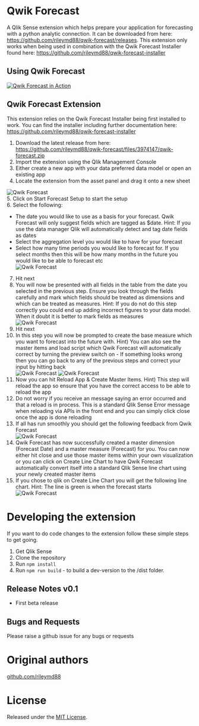 # Qwik Forecast
A Qlik Sense extension which helps prepare your application for forecasting with a python analytic connection. It can be downloaded from here: https://github.com/rileymd88/qwik-forecast/releases. This extension only works when being used in combination with the Qwik Forecast Installer found here: https://github.com/rileymd88/qwik-forecast-installer

## Using Qwik Forecast
[![Qwik Forecast in Action](https://raw.githubusercontent.com/rileymd88/data/master/qwik-forecast/qwik-forecast-video.PNG)](https://www.youtube.com/watch?v=cLJE_NYvgTM)

## Qwik Forecast Extension
This extension relies on the Qwik Forecast Installer being first installed to work. You can find the installer including further documentation here: https://github.com/rileymd88/qwik-forecast-installer<br/> 
1. Download the latest release from here: https://github.com/rileymd88/qwik-forecast/files/3974147/qwik-forecast.zip<br/>
2. Import the extension using the Qlik Management Console<br/>
3. Either create a new app with your data preferred data model or open an existing app<br/>
4. Locate the extension from the asset panel and drag it onto a new sheet<br/>

![Qwik Forecast](https://raw.githubusercontent.com/rileymd88/data/master/qwik-forecast/qwik-forecast1.PNG)<br/> 
5. Click on Start Forecast Setup to start the setup<br/>
6. Select the following:
* The date you would like to use as a basis for your forecast. Qwik Forecast will only suggest fields which are tagged as $date. Hint: If you use the data manager Qlik will automatically detect and tag date fields as dates
* Select the aggregation level you would like to have for your forecast
* Select how many time periods you would like to forecast for. If you select months then this will be how many months in the future you would like to be able to forecast etc<br/>
![Qwik Forecast](https://raw.githubusercontent.com/rileymd88/data/master/qwik-forecast/qwik-forecast2.PNG)<br/>
7. Hit next<br/>
8. You will now be presented with all fields in the table from the date you selected in the previous step. Ensure you look through the fields carefully and mark which fields should be treated as dimensions and which can be treated as measures. Hint: If you do not do this step correctly you could end up adding incorrect figures to your data model. When it doubt it is better to mark fields as measures<br/>
![Qwik Forecast](https://raw.githubusercontent.com/rileymd88/data/master/qwik-forecast/qwik-forecast4.PNG)<br/>
9. Hit next<br/>
10. In this step you will now be prompted to create the base measure which you want to forecast into the future with. Hint) You can also see the master items and load script which Qwik Forecast will automatically correct by turning the preview switch on - If something looks wrong then you can go back to any of the previous steps and correct your input by hitting back<br/>
![Qwik Forecast](https://raw.githubusercontent.com/rileymd88/data/master/qwik-forecast/qwik-forecast6.PNG)
![Qwik Forecast](https://raw.githubusercontent.com/rileymd88/data/master/qwik-forecast/qwik-forecast7.PNG)<br/>
11. Now you can hit Reload App & Create Master Items. Hint) This step will reload the app so ensure that you have the correct access to be able to reload the app<br/>
12. Do not worry if you receive an message saying an error occurred and that a reload is in process. This is a standard Qlik Sense Error message when reloading via APIs in the front end and you can simply click close once the app is done reloading<br/>
13. If all has run smoothly you should get the following feedback from Qwik Forecast<br/>
![Qwik Forecast](https://raw.githubusercontent.com/rileymd88/data/master/qwik-forecast/qwik-forecast8.PNG)<br/>
14. Qwik Forecast has now successfully created a master dimension (Forecast Date) and a master measure (Forecast) for you. You can now either hit close and use those master items within your own visualization or you can click on Create Line Chart to have Qwik Forecast automatically convert itself into a standard Qlik Sense line chart using your newly created master items<br/>
15. If you chose to qlik on Create Line Chart you will get the following line chart. Hint: The line is green is when the forecast starts<br/>
![Qwik Forecast](https://raw.githubusercontent.com/rileymd88/data/master/qwik-forecast/qwik-forecast9.PNG)

# Developing the extension
If you want to do code changes to the extension follow these simple steps to get going.

1. Get Qlik Sense
2. Clone the repository
3. Run `npm install`
4. Run `npm run build` - to build a dev-version to the /dist folder.

## Release Notes v0.1
* First beta release

## Bugs and Requests
Please raise a github issue for any bugs or requests

# Original authors
[github.com/rileymd88](https://github.com/rileymd88)

# License
Released under the [MIT License](LICENSE).
